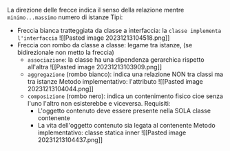 La direzione delle frecce indica il senso della relazione mentre `minimo...massimo` numero di istanze
Tipi:

- Freccia bianca tratteggiata da classe a interfaccia: la `classe implementa l'interfaccia`
![[Pasted image 20231213104518.png]]
- Freccia con rombo da classe a classe: legame tra istanze, (se bidirezionale non metto la freccia)
	- `associazione`: la classe ha una dipendenza gerarchica rispetto all'altra 
		![[Pasted image 20231213103909.png]]
	- `aggregazione` (rombo bianco): indica una relazione NON tra classi ma tra istanze
		Metodo implementativo: l'attributo
		![[Pasted image 20231213104044.png]]
	- `composizione` (rombo nero): indica un contenimento fisico cioe senza l'uno l'altro non esisterebbe e viceversa. Requisiti:
		- L'oggetto contenuto deve essere presente nella SOLA classe contenente 
		- La vita dell'oggetto contenuto sia legata al contenente 
		Metodo implementativo: classe statica inner
		![[Pasted image 20231213104437.png]]

